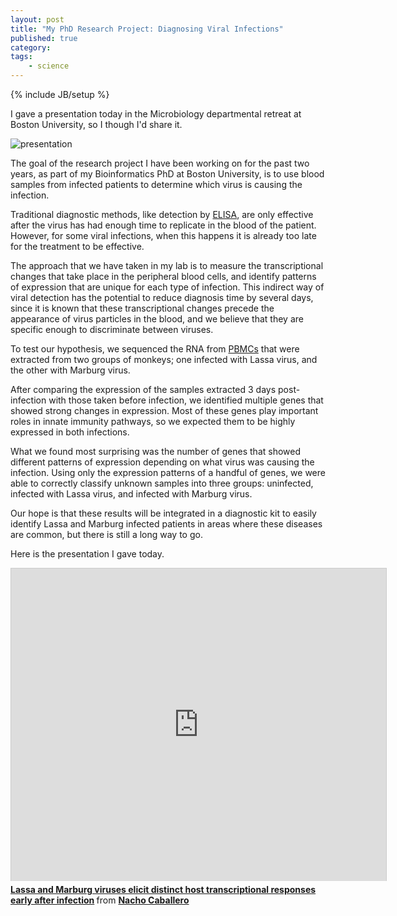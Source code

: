 ```yaml
---
layout: post
title: "My PhD Research Project: Diagnosing Viral Infections"
published: true
category:
tags:
    - science
---
```

{% include JB/setup %}

I gave a presentation today in the Microbiology departmental retreat at Boston University, so I though I'd share it.

![presentation](https://lh5.googleusercontent.com/-nzVbaorZHoY/UjzzWilVUuI/AAAAAAAAEUA/5--h0EgJKbU/w500-no/lassa+title.png)

The goal of the research project I have been working on for the past two years, as part of my Bioinformatics PhD at Boston University, is to use blood samples from infected patients to determine which virus is causing the infection.

Traditional diagnostic methods, like detection by [ELISA](https://en.wikipedia.org/wiki/ELISA), are only effective after the virus has had enough time to replicate in the blood of the patient. However, for some viral infections, when this happens it is already too late for the treatment to be effective.

The approach that we have taken in my lab is to measure the transcriptional changes that take place in the peripheral blood cells, and identify patterns of expression that are unique for each type of infection. This indirect way of viral detection has the potential to reduce diagnosis time by several days, since it is known that these transcriptional changes precede the appearance of virus particles in the blood, and we believe that they are specific enough to discriminate between viruses.

To test our hypothesis, we sequenced the RNA from [PBMCs](https://en.wikipedia.org/wiki/PBMC) that were extracted from two groups of monkeys; one infected with Lassa virus, and the other with Marburg virus.

After comparing the expression of the samples extracted 3 days post-infection with those taken before infection, we identified multiple genes that showed strong changes in expression. Most of these genes play important roles in innate immunity pathways, so we expected them to be highly expressed in both infections.

What we found most surprising was the number of genes that showed different patterns of expression depending on what virus was causing the infection. Using only the expression patterns of a handful of genes, we were able to correctly classify unknown samples into three groups: uninfected, infected with Lassa virus, and infected with Marburg virus.

Our hope is that these results will be integrated in a diagnostic kit to easily identify Lassa and Marburg infected patients in areas where these diseases are common, but there is still a long way to go.

Here is the presentation I gave today.

<iframe src="http://www.slideshare.net/slideshow/embed_code/26398948" width="600" height="500" frameborder="0" marginwidth="0" marginheight="0" scrolling="no" style="border:1px solid #CCC;border-width:1px 1px 0;margin-bottom:5px" allowfullscreen webkitallowfullscreen mozallowfullscreen> </iframe> <div style="margin-bottom:5px"> <strong> <a href="https://www.slideshare.net/nachocab/iposter" title="Lassa and Marburg viruses elicit distinct host transcriptional responses early after infection" target="_blank">Lassa and Marburg viruses elicit distinct host transcriptional responses early after infection</a> </strong> from <strong><a href="http://www.slideshare.net/nachocab" target="_blank">Nacho Caballero</a></strong> </div>
